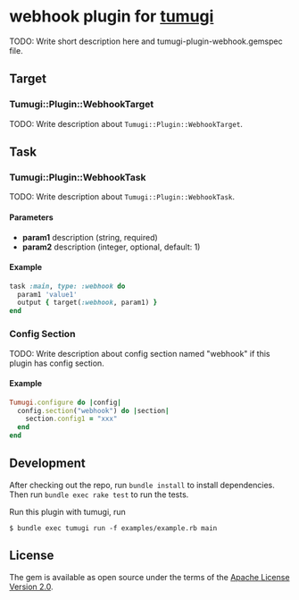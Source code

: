 # webhook plugin for [tumugi](https://github.com/tumugi/tumugi)

TODO: Write short description here and tumugi-plugin-webhook.gemspec file.

## Target

### Tumugi::Plugin::WebhookTarget

TODO: Write description about `Tumugi::Plugin::WebhookTarget`.

## Task

### Tumugi::Plugin::WebhookTask

TODO: Write description about `Tumugi::Plugin::WebhookTask`.

#### Parameters

- **param1** description (string, required)
- **param2** description (integer, optional, default: 1)

#### Example

```rb
task :main, type: :webhook do
  param1 'value1'
  output { target(:webhook, param1) }
end
```

### Config Section

TODO: Write description about config section named "webhook"
if this plugin has config section.

#### Example

```rb
Tumugi.configure do |config|
  config.section("webhook") do |section|
    section.config1 = "xxx"
  end
end
```

## Development

After checking out the repo, run `bundle install` to install dependencies.
Then run `bundle exec rake test` to run the tests.

Run this plugin with tumugi, run

```
$ bundle exec tumugi run -f examples/example.rb main
```

## License

The gem is available as open source under the terms of the [Apache License
Version 2.0](http://www.apache.org/licenses/).
